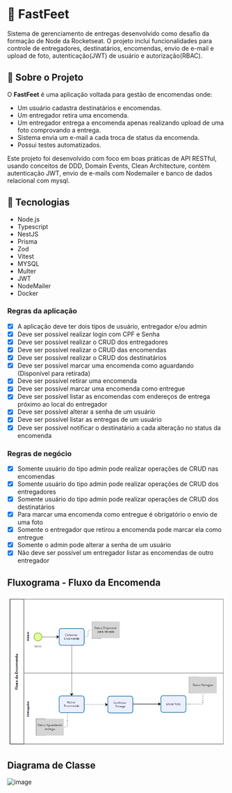 # 🚚 FastFeet

Sistema de gerenciamento de entregas desenvolvido como desafio da formação de Node da Rocketseat. O projeto inclui funcionalidades para controle de entregadores, destinatários, encomendas, envio de e-mail e upload de foto, autenticação(JWT) de usuário e autorização(RBAC).

## 📌 Sobre o Projeto

O **FastFeet** é uma aplicação voltada para gestão de encomendas onde:

- Um usuário cadastra destinatários e encomendas.
- Um entregador retira uma encomenda.
- Um entregador entrega a encomenda apenas realizando upload de uma foto comprovando a entrega.
- Sistema envia um e-mail a cada troca de status da encomenda.
- Possui testes automatizados.

Este projeto foi desenvolvido com foco em boas práticas de API RESTful, usando conceitos de DDD, Domain Events, Clean Architecture, contém autenticação JWT, envio de e-mails com Nodemailer e banco de dados relacional com mysql.

## 🚀 Tecnologias

- Node.js
- Typescript
- NestJS
- Prisma
- Zod
- Vitest
- MYSQL
- Multer
- JWT
- NodeMailer
- Docker

### Regras da aplicação

- [X] A aplicação deve ter dois tipos de usuário, entregador e/ou admin
- [X] Deve ser possível realizar login com CPF e Senha
- [X] Deve ser possível realizar o CRUD dos entregadores
- [X] Deve ser possível realizar o CRUD das encomendas
- [X] Deve ser possível realizar o CRUD dos destinatários
- [X] Deve ser possível marcar uma encomenda como aguardando (Disponível para retirada)
- [X] Deve ser possível retirar uma encomenda
- [X] Deve ser possível marcar uma encomenda como entregue
- [X] Deve ser possível listar as encomendas com endereços de entrega próximo ao local do entregador
- [X] Deve ser possível alterar a senha de um usuário
- [X] Deve ser possível listar as entregas de um usuário
- [X] Deve ser possível notificar o destinatário a cada alteração no status da encomenda

### Regras de negócio

- [X] Somente usuário do tipo admin pode realizar operações de CRUD nas encomendas
- [X] Somente usuário do tipo admin pode realizar operações de CRUD dos entregadores
- [X] Somente usuário do tipo admin pode realizar operações de CRUD dos destinatários
- [X] Para marcar uma encomenda como entregue é obrigatório o envio de uma foto
- [X] Somente o entregador que retirou a encomenda pode marcar ela como entregue
- [X] Somente o admin pode alterar a senha de um usuário
- [X] Não deve ser possível um entregador listar as encomendas de outro entregador

## Fluxograma - Fluxo da Encomenda
![alt text](image.png)

## Diagrama de Classe
![image](https://github.com/user-attachments/assets/01228e35-c675-4e57-8039-6c41f33cb6cd)
